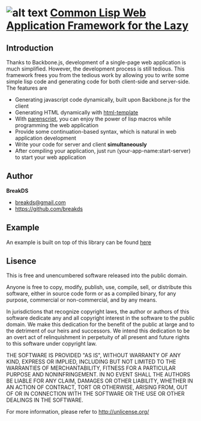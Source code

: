 ![alt text](https://raw.github.com/breakds/lazy-bone/master/logo/lazy-bone-small.png "lazy-bone") 
[Common Lisp Web Application Framework for the Lazy](https://github.com/breakds/lazy-bone)
======

## Introduction

Thanks to Backbone.js, development of a single-page web application is much simplified. However, the development process is still
tedious. This framework frees you from the tedious work by allowing you to write some simple lisp code and generating code
for both client-side and server-side. The features are
  * Generating javascript code dynamically, built upon Backbone.js for the client
  * Generating HTML dynamically with [html-template](http://weitz.de/html-template/)
  * With [parenscript](http://common-lisp.net/project/parenscript/), you can enjoy the power of lisp macros while programming the web application
  * Provide some continuation-based syntax, which is natural in web application development
  * Write your code for server and client **simultaneously**
  * After compiling your application, just run (your-app-name:start-server) to start your web application


## Author

**BreakDS**

+ breakds@gmail.com
+ https://github.com/breakds


## Example

An example is built on top of this library can be found [here](https://github.com/breakds/lazy-bone-example)


## Lisence

This is free and unencumbered software released into the public domain.

Anyone is free to copy, modify, publish, use, compile, sell, or
distribute this software, either in source code form or as a compiled
binary, for any purpose, commercial or non-commercial, and by any
means.

In jurisdictions that recognize copyright laws, the author or authors
of this software dedicate any and all copyright interest in the
software to the public domain. We make this dedication for the benefit
of the public at large and to the detriment of our heirs and
successors. We intend this dedication to be an overt act of
relinquishment in perpetuity of all present and future rights to this
software under copyright law.

THE SOFTWARE IS PROVIDED "AS IS", WITHOUT WARRANTY OF ANY KIND,
EXPRESS OR IMPLIED, INCLUDING BUT NOT LIMITED TO THE WARRANTIES OF
MERCHANTABILITY, FITNESS FOR A PARTICULAR PURPOSE AND NONINFRINGEMENT.
IN NO EVENT SHALL THE AUTHORS BE LIABLE FOR ANY CLAIM, DAMAGES OR
OTHER LIABILITY, WHETHER IN AN ACTION OF CONTRACT, TORT OR OTHERWISE,
ARISING FROM, OUT OF OR IN CONNECTION WITH THE SOFTWARE OR THE USE OR
OTHER DEALINGS IN THE SOFTWARE.

For more information, please refer to <http://unlicense.org/>


